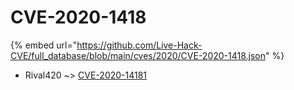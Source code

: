 # CVE-2020-1418
{% embed url="https://github.com/Live-Hack-CVE/full_database/blob/main/cves/2020/CVE-2020-1418.json" %}

* Rival420 ~> [CVE-2020-14181](https://www.alice-snow.ru/2020/database/cve-2020-1418/cve-2020-14181-rival420)
